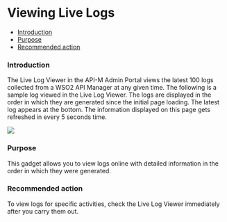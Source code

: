 # Viewing Live Logs

-   [Introduction](#ViewingLiveLogs-Introduction)
-   [Purpose](#ViewingLiveLogs-Purpose)
-   [Recommended action](#ViewingLiveLogs-Recommendedaction)

### Introduction

The Live Log Viewer in the API-M Admin Portal views the latest 100 logs collected from a WSO2 API Manager at any given time. The following is a sample log viewed in the Live Log Viewer. The logs are displayed in the order in which they are generated since the initial page loading. The latest log appears at the bottom. The information displayed on this page gets refreshed in every 5 seconds time.

![](attachments/103335226/103335227.png)

### Purpose

This gadget allows you to view logs online with detailed information in the order in which they were generated.

### Recommended action

To view logs for specific activities, check the Live Log Viewer immediately after you carry them out.
